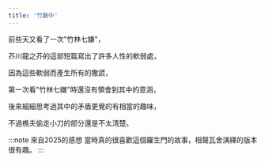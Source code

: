 ```yaml
---
title: '竹藪中'
---
```

前些天又看了一次"竹林七嫌"，

芥川龍之芥的這部短篇寫出了許多人性的軟弱處，

因為這些軟弱而產生所有的撒謊，

第一次看"竹林七嫌"時還沒有領會到其中的意涵，

後來細細思考過其中的矛盾更覺的有相當的趣味，

不過樵夫偷走小刀的部分還是不太清楚。

:::note 來自2025的感想
當時真的很喜歡這個羅生門的故事，相聲瓦舍演繹的版本很有趣。
:::
